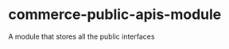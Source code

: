 commerce-public-apis-module
===========================

A module that stores all the public interfaces
